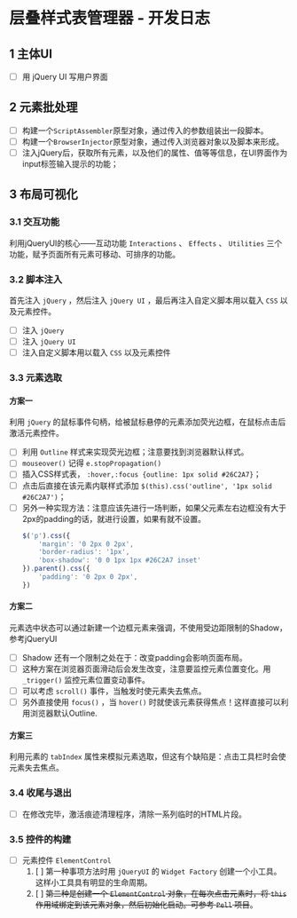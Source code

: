 # 层叠样式表管理器 - 开发日志

## 1 主体UI

* [ ] 用 jQuery UI 写用户界面

## 2 元素批处理

* [ ] 构建一个`ScriptAssembler`原型对象，通过传入的参数组装出一段脚本。
* [ ] 构建一个`BrowserInjector`原型对象，通过传入浏览器对象以及脚本来形成。
* [ ] 注入jQuery后，获取所有元素，以及他们的属性、值等等信息，在UI界面作为input标签输入提示的功能；

## 3 布局可视化

### 3.1 交互功能

利用jQueryUI的核心——互动功能 `Interactions` 、 `Effects` 、 `Utilities` 三个功能，赋予页面所有元素可移动、可排序的功能。

### 3.2 脚本注入

首先注入 `jQuery` ，然后注入 `jQuery UI` ，最后再注入自定义脚本用以载入 `CSS` 以及元素控件。

* [ ] 注入 `jQuery`
* [ ] 注入 `jQuery UI`
* [ ] 注入自定义脚本用以载入 `CSS` 以及元素控件

### 3.3 元素选取

#### 方案一

利用 `jQuery` 的鼠标事件句柄，给被鼠标悬停的元素添加荧光边框，在鼠标点击后激活元素控件。

* [ ] 利用 `Outline` 样式来实现荧光边框；注意要找到浏览器默认样式。
* [ ] `mouseover()` 记得 `e.stopPropagation()`
* [ ] 插入CSS样式表， `:hover,:focus {outline: 1px solid #26C2A7}`；
* [ ] 点击后直接在该元素内联样式添加 `$(this).css('outline', '1px solid #26C2A7')`；
* [ ] 另外一种实现方法：注意应该先进行一场判断，如果父元素左右边框没有大于2px的padding的话，就进行设置，如果有就不设置。
    ```JavaScript
    $('p').css({
        'margin': '0 2px 0 2px',
        'border-radius': '1px',
        'box-shadow': '0 0 1px 1px #26C2A7 inset'
    }).parent().css({
        'padding': '0 2px 0 2px',
    })
    ```

#### 方案二

元素选中状态可以通过新建一个边框元素来强调，不使用受边距限制的Shadow，参考jQueryUI

* [ ] Shadow 还有一个限制之处在于：改变padding会影响页面布局。
* [ ] 这种方案在浏览器页面滑动后会发生改变，注意要监控元素位置变化。用 `_trigger()` 监控元素位置变动事件。
* [ ] 可以考虑 `scroll()` 事件，当触发时使元素失去焦点。
* [ ] 另外直接使用 `focus()` ，当 `hover()` 时就使该元素获得焦点！这样直接可以利用浏览器默认Outline.

#### 方案三

利用元素的 `tabIndex` 属性来模拟元素选取，但这有个缺陷是：点击工具栏时会使元素失去焦点。

### 3.4 收尾与退出

* [ ] 在修改完毕，激活痕迹清理程序，清除一系列临时的HTML片段。

### 3.5 控件的构建

* [ ] 元素控件 `ElementControl`
    1. [ ] 第一种事项方法时用 `jQueryUI` 的 `Widget Factory` 创建一个小工具。这样小工具具有明显的生命周期。
    2. [ ] ~~第二种是创建一个 `ElementControl` 对象，在每次点击元素时，将 `this` 作用域绑定到该元素对象，然后初始化启动。可参考 `Pell` 项目~~。